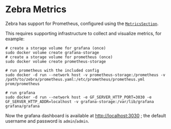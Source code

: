 # Zebra Metrics

Zebra has support for Prometheus, configured using the [`MetricsSection`][metrics_section].

This requires supporting infrastructure to collect and visualize metrics, for example:

```
# create a storage volume for grafana (once)
sudo docker volume create grafana-storage
# create a storage volume for prometheus (once)
sudo docker volume create prometheus-storage

# run prometheus with the included config
sudo docker -d run --network host -v prometheus-storage:/prometheus -v /path/to/zebra/prometheus.yaml:/etc/prometheus/prometheus.yml  prom/prometheus

# run grafana
sudo docker -d run --network host -e GF_SERVER_HTTP_PORT=3030 -e GF_SERVER_HTTP_ADDR=localhost -v grafana-storage:/var/lib/grafana grafana/grafana
```

Now the grafana dashboard is available at [http://localhost:3030](http://localhost:3030) ; the default username and password is `admin`/`admin`.

[metrics_section]: https://doc.zebra.zfnd.org/zebrad/config/struct.MetricsSection.html
